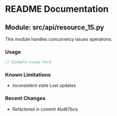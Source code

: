 # README Documentation

## Module: src/api/resource_15.py

This module handles concurrency issues operations.

### Usage

```java
// Example usage here
```

### Known Limitations

- Inconsistent state Lost updates

### Recent Changes

- Refactored in commit 4bd87bca
